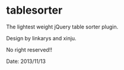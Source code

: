 tablesorter
===========

The lightest weight jQuery table sorter plugin.

Design by linkarys and xinju.

No right reserved!!

Date: 2013/11/13
